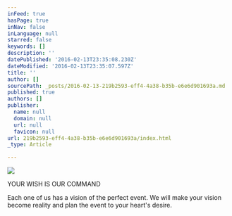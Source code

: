 ```yaml
---
inFeed: true
hasPage: true
inNav: false
inLanguage: null
starred: false
keywords: []
description: ''
datePublished: '2016-02-13T23:35:08.230Z'
dateModified: '2016-02-13T23:35:07.597Z'
title: ''
author: []
sourcePath: _posts/2016-02-13-219b2593-eff4-4a38-b35b-e6e6d901693a.md
published: true
authors: []
publisher:
  name: null
  domain: null
  url: null
  favicon: null
url: 219b2593-eff4-4a38-b35b-e6e6d901693a/index.html
_type: Article

---
```

![](https://the-grid-user-content.s3-us-west-2.amazonaws.com/92cbe131-0a03-437c-9928-041c1e5286ab.jpg)

YOUR WISH
IS OUR
COMMAND 

Each one of us has a
vision of the perfect
event. We will make your vision become reality and plan the event to your heart's desire.